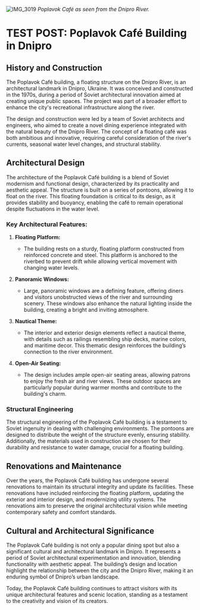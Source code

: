 ![IMG_3019](https://github.com/illinifellow/illinifellow/assets/5318928/69b81f77-fa7b-493f-8550-f5668f41fe86)
*Poplavok Café as seen from the Dnipro River.*

# TEST POST: Poplavok Café Building in Dnipro

## History and Construction

The Poplavok Café building, a floating structure on the Dnipro River, is an architectural landmark in Dnipro, Ukraine. It was conceived and constructed in the 1970s, during a period of Soviet architectural innovation aimed at creating unique public spaces. The project was part of a broader effort to enhance the city's recreational infrastructure along the river.

The design and construction were led by a team of Soviet architects and engineers, who aimed to create a novel dining experience integrated with the natural beauty of the Dnipro River. The concept of a floating café was both ambitious and innovative, requiring careful consideration of the river's currents, seasonal water level changes, and structural stability.

## Architectural Design

The architecture of the Poplavok Café building is a blend of Soviet modernism and functional design, characterized by its practicality and aesthetic appeal. The structure is built on a series of pontoons, allowing it to float on the river. This floating foundation is critical to its design, as it provides stability and buoyancy, enabling the café to remain operational despite fluctuations in the water level.

### Key Architectural Features:

1. **Floating Platform:**
   - The building rests on a sturdy, floating platform constructed from reinforced concrete and steel. This platform is anchored to the riverbed to prevent drift while allowing vertical movement with changing water levels.

2. **Panoramic Windows:**
   - Large, panoramic windows are a defining feature, offering diners and visitors unobstructed views of the river and surrounding scenery. These windows also enhance the natural lighting inside the building, creating a bright and inviting atmosphere.

3. **Nautical Theme:**
   - The interior and exterior design elements reflect a nautical theme, with details such as railings resembling ship decks, marine colors, and maritime decor. This thematic design reinforces the building’s connection to the river environment.

4. **Open-Air Seating:**
   - The design includes ample open-air seating areas, allowing patrons to enjoy the fresh air and river views. These outdoor spaces are particularly popular during warmer months and contribute to the building's charm.

### Structural Engineering

The structural engineering of the Poplavok Café building is a testament to Soviet ingenuity in dealing with challenging environments. The pontoons are designed to distribute the weight of the structure evenly, ensuring stability. Additionally, the materials used in construction are chosen for their durability and resistance to water damage, crucial for a floating building.

## Renovations and Maintenance

Over the years, the Poplavok Café building has undergone several renovations to maintain its structural integrity and update its facilities. These renovations have included reinforcing the floating platform, updating the exterior and interior design, and modernizing utility systems. The renovations aim to preserve the original architectural vision while meeting contemporary safety and comfort standards.

## Cultural and Architectural Significance

The Poplavok Café building is not only a popular dining spot but also a significant cultural and architectural landmark in Dnipro. It represents a period of Soviet architectural experimentation and innovation, blending functionality with aesthetic appeal. The building’s design and location highlight the relationship between the city and the Dnipro River, making it an enduring symbol of Dnipro’s urban landscape.

Today, the Poplavok Café building continues to attract visitors with its unique architectural features and scenic location, standing as a testament to the creativity and vision of its creators.

